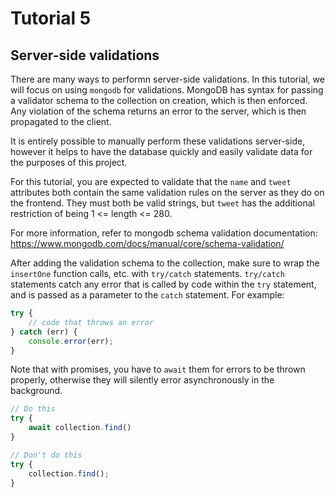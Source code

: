 # Tutorial 5
## Server-side validations
There are many ways to performn server-side validations. In this tutorial, we will focus on using `mongodb` for validations. MongoDB has syntax for passing a validator schema to the collection on creation, which is then enforced. Any violation of the schema returns an error to the server, which is then propagated to the client.

It is entirely possible to manually perform these validations server-side, however it helps to have the database quickly and easily validate data for the purposes of this project.

For this tutorial, you are expected to validate that the `name` and `tweet` attributes both contain the same validation rules on the server as they do on the frontend. They must both be valid strings, but `tweet` has the additional restriction of being 1 <= length <= 280.

For more information, refer to mongodb schema validation documentation: https://www.mongodb.com/docs/manual/core/schema-validation/

After adding the validation schema to the collection, make sure to wrap the `insertOne` function calls, etc. with `try/catch` statements. `try/catch` statements catch any error that is called by code within the `try` statement, and is passed as a parameter to the `catch` statement. For example:

```javascript
try {
    // code that throws an error
} catch (err) {
    console.error(err);
}
```

Note that with promises, you have to `await` them for errors to be thrown properly, otherwise they will silently error asynchronously in the background.

```javascript
// Do this
try {
    await collection.find()
}

// Don't do this
try {
    collection.find();
}
```